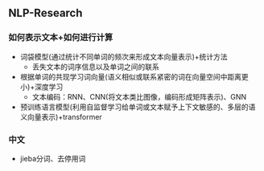 ## NLP-Research
### 如何表示文本+如何进行计算
- 词袋模型(通过统计不同单词的频次来形成文本向量表示)+统计方法
  - 丢失文本的词序信息以及单词之间的联系
- 根据单词的共现学习词向量(语义相似或联系紧密的词在向量空间中距离更小)+深度学习
  - 文本编码：RNN、CNN(将文本类比图像，编码形成矩阵表示)、GNN
- 预训练语言模型(利用自监督学习给单词或文本赋予上下文敏感的、多层的语义向量表示)+transformer



### 中文
- jieba分词、去停用词

